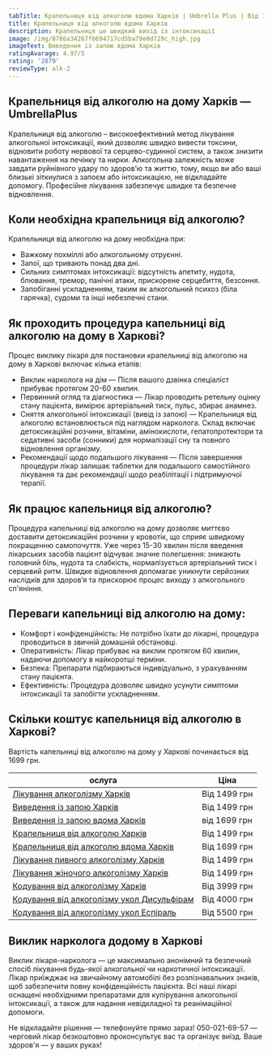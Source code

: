```yaml
---
tabTitle: Крапельниця від алкоголю вдома Харків | Umbrella Plus | Від 1699 грн
title: Крапельниця від алкоголю вдома Харків
description: Крапельниця це швидкий вихід із інтоксикації
image: /img/8786a34267f6694717cd5ba79e0d729c_high.jpg
imageText: Виведення із запою вдома Харків
ratingAvarage: 4.97/5
rating: '2879'
reviewType: alk-2
---
```


## Крапельниця від алкоголю на дому Харків — UmbrellaPlus

Крапельниця від алкоголю – високоефективний метод лікування алкогольної інтоксикації, який дозволяє швидко вивести токсини, відновити роботу нервової та серцево-судинної систем, а також знизити навантаження на печінку та нирки. Алкогольна залежність може завдати руйнівного удару по здоров’ю та життю, тому, якщо ви або ваші близькі зіткнулися з запоєм або інтоксикацією, не відкладайте допомогу. Професійне лікування забезпечує швидке та безпечне відновлення.

## Коли необхідна крапельниця від алкоголю?

Крапельниця від алкоголю на дому необхідна при:

* Важкому похміллі або алкогольному отруєнні.
* Запої, що тривають понад два дні.
* Сильних симптомах інтоксикації: відсутність апетиту, нудота, блювання, тремор, панічні атаки, прискорене серцебиття, безсоння.
* Запобіганні ускладненням, таким як алкогольний психоз (біла гарячка), судоми та інші небезпечні стани.

## Як проходить процедура капельниці від алкоголю на дому в Харкові?

Процес виклику лікаря для постановки крапельниці від алкоголю на дому в Харкові включає кілька етапів:

* Виклик нарколога на дім — Після вашого дзвінка спеціаліст прибуває протягом 20-60 хвилин.
* Первинний огляд та діагностика — Лікар проводить ретельну оцінку стану пацієнта, вимірює артеріальний тиск, пульс, збирає анамнез.
* Сняття алкогольної інтоксикації (вивід із запою) — Крапельниця від алкоголю встановлюється під наглядом нарколога. Склад включає детоксикаційні розчини, вітаміни, амінокислоти, гепатопротектори та седативні засоби (сонники) для нормалізації сну та повного відновлення організму.
* Рекомендації щодо подальшого лікування — Після завершення процедури лікар залишає таблетки для подальшого самостійного лікування та дає рекомендації щодо реабілітації і підтримуючої терапії.

## Як працює капельниця від алкоголю?

Процедура капельниці від алкоголю на дому дозволяє миттєво доставити детоксикаційні розчини у кровотік, що сприяє швидкому покращенню самопочуття. Уже через 15-30 хвилин після введення лікарських засобів пацієнт відчуває значне полегшення: зникають головний біль, нудота та слабкість, нормалізується артеріальний тиск і серцевий ритм. Швидке відновлення допомагає уникнути серйозних наслідків для здоров’я та прискорює процес виходу з алкогольного сп'яніння.

## Переваги капельниці від алкоголю на дому:

* Комфорт і конфіденційність: Не потрібно їхати до лікарні, процедура проводиться в звичній домашній обстановці.
* Оперативність: Лікар прибуває на виклик протягом 60 хвилин, надаючи допомогу в найкоротші терміни.
* Безпека: Препарати підбираються індивідуально, з урахуванням стану пацієнта.
* Ефективність: Процедура дозволяє швидко усунути симптоми інтоксикації та запобігти ускладненням.

## Скільки коштує капельниця від алкоголю в Харкові?

Вартість капельниці від алкоголю на дому у Харкові починається від 1699 грн.

| ослуга                                                                                                                              | Ціна         |
| ----------------------------------------------------------------------------------------------------------------------------------- | ------------ |
| [Лікування алкоголізму Харків](https://umbrella-plus.com.ua/uk/kharkiv/lechenie-alkogolizma-kharkiv-ua/)                            | Від 1499 грн |
| [Виведення із запою Харків](https://umbrella-plus.com.ua/uk/kharkiv/vivod-iz-zapoia-kharkiv-ua/)                                    | Від 1499 грн |
| [Виведення із запою вдома Харків](https://umbrella-plus.com.ua/uk/kharkiv/vivod-iz-zapoia-na-domy-kharkiv-ua/)                      | від 1699 грн |
| [Крапельниця від алкоголю Харків](https://umbrella-plus.com.ua/uk/kharkiv/kapelnica_ot_alkogola_kharkiv-ua/)                        | Від 1499 грн |
| [Крапельниця від алкоголю вдома Харків](https://umbrella-plus.com.ua/uk/kharkiv/kapelnica_ot_alkogola_na_domy_kharkiv_ua/)          | Від 1699 грн |
| [Лікування пивного алкоголізму Харків](https://umbrella-plus.com.ua/uk/kharkiv/lechenie-pivnogo-alkogolizma-kharkiv-ua/)            | Від 1499 грн |
| [Лікування жіночого алкоголізму Харків](https://umbrella-plus.com.ua/uk/kharkiv/lechenie-jenskogo-alkogolizma-kharkiv-ua/)          | Від 1499 грн |
| [Кодування від алкоголізму Харків](https://umbrella-plus.com.ua/uk/kharkiv/kodirovka-ot-alkogolia-kharkiv-ua/)                      | Від 3999 грн |
| [Кодування від алкоголізму укол Дисульфірам](https://umbrella-plus.com.ua/uk/kharkiv/kodirovka-ot-alkogolia-disulfiram-kharkiv-ua/) | Від 4000 грн |
| [Кодування від алкоголізму укол Еспіраль](https://umbrella-plus.com.ua/uk/kharkiv/kodirovka-ot-alkogolizma-espiarl-kharkiv-ua/)     | Від 5500 грн |

## Виклик нарколога додому в Харкові

Виклик лікаря-нарколога — це максимально анонімний та безпечний спосіб лікування будь-якої алкогольної чи наркотичної інтоксикації. Лікар приїжджає на звичайному автомобілі без розпізнавальних знаків, щоб забезпечити повну конфіденційність пацієнта. Всі наші лікарі оснащені необхідними препаратами для купірування алкогольної інтоксикації, а також для надання невідкладної та реанімаційної допомоги.

Не відкладайте рішення — телефонуйте прямо зараз!
050-021-69-57 — черговий лікар безкоштовно проконсультує вас та організує виїзд.
Ваше здоров'я — у ваших руках!
